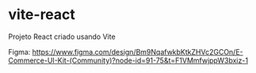 # vite-react
 Projeto React criado usando Vite

Figma:
https://www.figma.com/design/Bm9NqafwkbKtkZHVc2GCOn/E-Commerce-UI-Kit-(Community)?node-id=91-75&t=F1VMmfwjppW3bxiz-1

